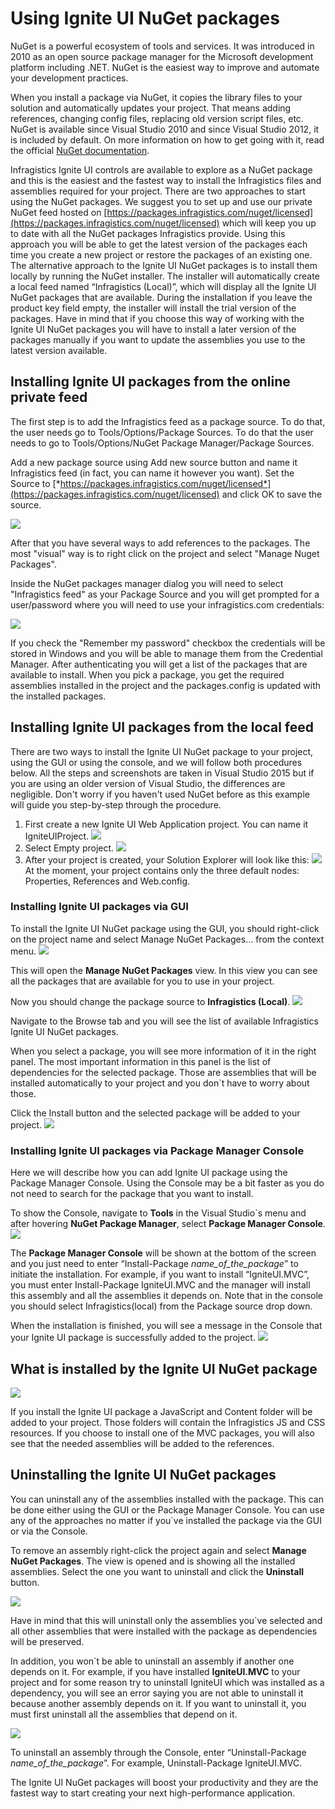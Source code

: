 <!--
|metadata|
{
    "fileName": "Using-Ignite-UI-NuGet-Packages",
    "controlName": [],
    "tags": ["NuGet"]
}
|metadata|
-->
# Using Ignite UI NuGet packages

NuGet is a powerful ecosystem of tools and services. It was introduced in 2010 as an open source package manager for the Microsoft development platform including .NET.  NuGet is the easiest way to improve and automate your development practices.

When you install a package via NuGet, it copies the library files to your solution and automatically updates your project. That means adding references, changing config files, replacing old version script files, etc.
NuGet is available since Visual Studio 2010 and since Visual Studio 2012, it is included by default. On more information on how to get going with it, read the official [NuGet documentation](http://docs.nuget.org/ndocs/guides/install-nuget).

Infragistics Ignite UI controls are available to explore as a NuGet package and this is the easiest and the fastest way to install the Infragistics files and assemblies required for your project.
There are two approaches to start using the NuGet packages. We suggest you to set up and use our private NuGet feed hosted on  [https://packages.infragistics.com/nuget/licensed](https://packages.infragistics.com/nuget/licensed) which will keep you up to date with all the NuGet packages Infragistics provide. Using this approach you will be able to get the latest version of the packages each time you create a new project or restore the packages of an existing one.
The alternative approach to the Ignite UI NuGet packages is to install them locally by running the NuGet installer. The installer will automatically create a local feed named “Infragistics (Local)”, which will display all the Ignite UI NuGet packages that are available. During the installation if you leave the product key field empty, the installer will install the trial version of the packages. Have in mind that if you choose this way of working with the Ignite UI NuGet packages you will have to install a later version of the packages manually if you want to update the assemblies you use to the latest version available. 

## Installing Ignite UI packages from the online private feed

The first step is to add the Infragistics feed as a package source. To do that, the user needs go to Tools/Options/Package Sources. To do that the user needs to go to Tools/Options/NuGet Package Manager/Package Sources.

Add a new package source using Add new source button and name it Infragistics feed (in fact, you can name it however you want). Set the Source to [*https://packages.infragistics.com/nuget/licensed*](https://packages.infragistics.com/nuget/licensed) and click OK to save the source.

![](images/Infragistics_feed.jpg)

After that you have several ways to add references to the packages. The most "visual" way is to right click on the project and select "Manage Nuget Packages".

Inside the NuGet packages manager dialog you will need to select "Infragistics feed" as your Package Source and you will get prompted for a user/password where you will need to use your infragistics.com credentials:

![](images/package_credentials.jpg)

If you check the "Remember my password" checkbox the credentials will be stored in Windows and you will be able to manage them from the Credential Manager. After authenticating you will get a list of the packages that are available to install. When you pick a package, you get the required assemblies installed in the project and the packages.config is updated with the installed packages.

## Installing Ignite UI packages from the local feed

There are two ways to install the Ignite UI NuGet package to your project, using the GUI or using the console, and we will follow both procedures below. All the steps and screenshots are taken in Visual Studio 2015 but if you are using an older version of Visual Studio, the differences are negligible. Don't worry if you haven't used NuGet before as this example will guide you step-by-step through the procedure.

 1. First create a new Ignite UI Web Application project. You can name it IgniteUIProject.
![](images/IgniteUIProject_NuGet_Packages.png)
 2. Select Empty project.
![](images/Empty_Project_for_NnuGet_Packages.png)
 3. After your project is created, your Solution Explorer will look like this:
 ![](images/Solution_Explorer_View_NuGet_Packages.png)
 At the moment, your project contains only the three default nodes: Properties, References and Web.config.

 
### Installing Ignite UI packages via GUI

To install the Ignite UI NuGet package using the GUI, you should right-click on the project name and select Manage NuGet Packages… from the context menu.
 ![](images/NuGet_Manager.png)

This will open the **Manage NuGet Packages** view. In this view you can see all the packages that are available for you to use in your project.

Now you should change the package source to **Infragistics (Local)**.
![](images/NuGet_Packages_Infragistics_IgniteUI.png)

Navigate to the Browse tab and you will see the list of available Infragistics Ignite UI NuGet packages. 

When you select a package, you will see more information of it in the right panel. The most important information in this panel is the list of dependencies for the selected package. Those are assemblies that will be installed automatically to your project and you don`t have to worry about those. 

Click the Install button and the selected package will be added to your project. 
![](images/Install_Button_for_NuGet_Packages.png)

### Installing Ignite UI packages via Package Manager Console

Here we will describe how you can add Ignite UI package using the Package Manager Console. Using the Console may be a bit faster as you do not need to search for the package that you want to install.

To show the Console, navigate to **Tools** in the Visual Studio`s menu and after hovering **NuGet Package Manager**, select **Package Manager Console**.
![](images/NuGet_Manager_Console.png)

The **Package Manager Console** will be shown at the bottom of the screen and you just need to enter “Install-Package *name_of_the_package*” to initiate the installation. For example, if you want to install “IgniteUI.MVC”, you must enter Install-Package IgniteUI.MVC and the manager will install this assembly and all the assemblies it depends on. Note that in the console you should select Infragistics(local) from the Package source drop down.

When the installation is finished, you will see a message in the Console that your Ignite UI package is successfully added to the project.
 ![](images/Console_Installation_of_NuGet_Packages.png)

## What is installed by the Ignite UI NuGet package

![](images/Added_Files_from_NuGet_packages.png)

If you install the Ignite UI package a JavaScript and Content folder will be added to your project. Those folders will contain the Infragistics JS and CSS resources. If you choose to install one of the MVC packages, you will also see that the needed assemblies will be added to the references.

## Uninstalling the Ignite UI NuGet packages

You can uninstall any of the assemblies installed with the package. This can be done either using the GUI or the Package Manager Console. You can use any of the approaches no matter if you`ve installed the package via the GUI or via the Console. 

To remove an assembly right-click the project again and select **Manage NuGet Packages**. The view is opened and is showing all the installed assemblies. Select the one you want to uninstall and click the **Uninstall** button.

![](images/Uninstall_NuGet_Package.png)

Have in mind that this will uninstall only the assemblies you`ve selected and all other assemblies that were installed with the package as dependencies will be preserved. 

In addition, you won`t be able to uninstall an assembly if another one depends on it. For example, if you have installed **IgniteUI.MVC** to your project and for some reason try to uninstall IgniteUI which was installed as a dependency, you will see an error saying you are not able to uninstall it because another assembly depends on it. If you want to uninstall it, you must first uninstall all the assemblies that depend on it. 

![](images/Error_When_uninstaling_depending_packages.png)

To uninstall an assembly through the Console, enter “Uninstall-Package *name_of_the_package*”. For example, Uninstall-Package IgniteUI.MVC. 

The Ignite UI  NuGet packages will boost your productivity and they are the fastest way to start creating your next high-performance application.
